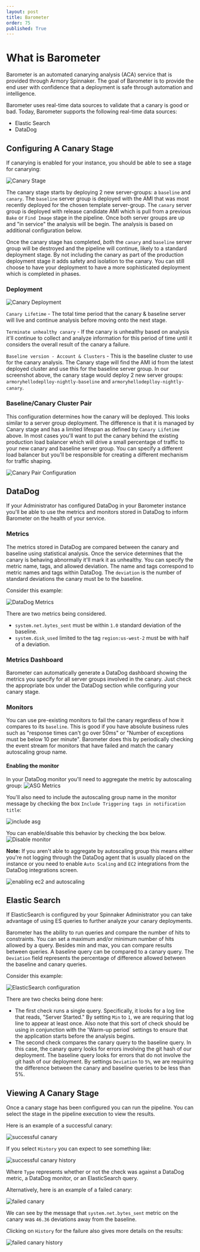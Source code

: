 ```yaml
---
layout: post
title: Barometer
order: 75
published: True
---
```


# What is Barometer

Barometer is an automated canarying analysis (ACA) service that is provided through Armory Spinnaker. The goal of Barometer is to provide the end user with confidence that a deployment is safe through automation and intelligence.

Barometer uses real-time data sources to validate that a canary is good or bad. Today, Barometer supports the following real-time data sources:

* Elastic Search
* DataDog

## Configuring A Canary Stage

If canarying is enabled for your instance, you should be able to see a stage for canarying:

![Canary Stage](https://cl.ly/2H0T1P1j2J15/Image%202017-08-07%20at%2010.57.58%20AM.png)

The canary stage starts by deploying 2 new server-groups: a `baseline` and `canary`.   The `baseline` server group is deployed with the AMI that was most recently deployed for the chosen template server-group.  The `canary` server group is deployed with release candidate AMI which is pull from a previous `Bake` or `Find Image` stage in the pipeline.  Once both server groups are up and "in service" the analysis will be begin.  The analysis is based on additional configuration below.

Once the canary stage has completed, _both_ the `canary` and `baseline` server group will be destroyed and the pipeline will continue, likely to a standard deployment stage.  By not including the canary as part of the production deployment stage it adds safety and isolation to the canary.  You can still choose to have your deployment to have a more sophisticated deployment which is completed in phases. 

### Deployment

![Canary Deployment](https://cl.ly/1J1H0W2d2R15/Image%202017-08-07%20at%2011.01.19%20AM.png)

`Canary Lifetime` - The total time period that the canary & baseline server will live and continue analysis before moving onto the next stage.


`Terminate unhealthy canary` - If the canary is unhealthy based on analysis it'll continue to collect and analyze information for this period of time until it considers the overall result of the canary a failure.


`Baseline version - Account & Clusters` - This is the baseline cluster to use for the canary analysis.  The Canary stage will find the AMI id from the latest deployed cluster and use this for the baseline server group.  In our screenshot above, the canary stage would deploy 2 new server groups: `armoryhellodeplloy-nightly-baseline` and `armoryhellodeplloy-nightly-canary`.


### Baseline/Canary Cluster Pair

This configuration determines how the canary will be deployed.  This looks similar to a server group deployment. The difference is that it is managed by Canary stage and has a limited lifespan as defined by `Canary Lifetime` above.  In most cases you'll want to put the canary behind the existing production load balancer which will drive a small percentage of traffic to your new canary and baseline server group.  You can specify a different load balancer but you'll be responsible for creating a different mechanism for traffic shaping.  


![Canary Pair Configuration](https://cl.ly/3b2l1N1a0n3Q/Image%202017-08-07%20at%2011.39.16%20AM.png)

## DataDog

If your Administrator has configured DataDog in your Barometer instance you'll be able to use the metrics and monitors stored in DataDog to inform Barometer on the health of your service.

### Metrics

The metrics stored in DataDog are compared between the canary and baseline using statistical analysis. Once the service determines that the canary is behaving abnormally it'll mark it as unhealthy. You can specify the metric name, tags, and allowed deviation. The name and tags correspond to metric names and tags within DataDog. The `deviation` is the number of standard deviations the canary must be to the baseline.

Consider this example:

![DataDog Metrics](https://cl.ly/3T2Q0n2m2i2U/Image%202017-08-24%20at%201.59.03%20PM.png)

There are two metrics being considered.
- `system.net.bytes_sent` must be within `1.0` standard deviation of the baseline.
- `system.disk_used` limited to the tag `region:us-west-2` must be with half of a deviation.

### Metrics Dashboard

Barometer can automatically generate a DataDog dashboard showing the metrics you specify for all server groups involved in the canary. Just check the appropriate box under the DataDog section while configuring your canary stage.

### Monitors

You can use pre-existing monitors to fail the canary regardless of how it compares to its `baseline`.  This is good if you have absolute business rules such as "response times can't go over 50ms" or "Number of exceptions must be below 10 per minute".  Barometer does this by periodically checking the event stream for monitors that have failed and match the canary autoscaling group name.

#### Enabling the monitor

In your DataDog monitor you'll need to aggregate the metric by autoscaling group:
![ASG Metrics](https://cl.ly/0s0s2N382x02/Image%202017-08-07%20at%2012.04.54%20PM.png)

You'll also need to include the autoscaling group name in the monitor message by checking the box `Include Triggering tags in notification title`:


![include asg](https://cl.ly/3L42191Z0o03/Image%202017-08-07%20at%201.23.30%20PM.png)


You can enable/disable this behavior by checking the box below.
![Disable monitor](https://cl.ly/2g1T1b0q2I2S/Image%202017-08-07%20at%2011.53.07%20AM.png)

**Note:** If you aren't able to aggregate by autoscaling group this means either you're not logging through the DataDog agent that is usually placed on the instance or you need to enable `Auto Scaling` and `EC2` integrations from the DataDog integrations screen.

![enabling ec2 and autoscaling](https://cl.ly/0z1h27390b3v/Image%202017-08-07%20at%2012.10.12%20PM.png)

## Elastic Search

If ElasticSearch is configured by your Spinnaker Administrator you can take advantage of using ES queries to further analyze your canary deployments.

Barometer has the ability to run queries and compare the number of hits to constraints. You can set a maximum and/or minimum number of hits allowed by a query. Besides min and max, you can compare results between queries. A baseline query can be compared to a canary query. The `Deviation` field represents the percentage of difference allowed between the baseline and canary queries.

Consider this example:

![ElasticSearch configuration](https://cl.ly/2Z051c2n2P0o/Image%202017-08-23%20at%203.16.01%20PM.png)

There are two checks being done here:
- The first check runs a single query. Specifically, it looks for a log line that reads, "Server Started." By setting `Min` to `1`, we are requiring that log line to appear at least once. Also note that this sort of check should be using in conjunction with the 'Warm-up period` settings to ensure that the application starts before the analysis begins.
- The second check compares the canary query to the baseline query. In this case, the canary query looks for errors involving the git hash of our deployment. The baseline query looks for errors that do not involve the git hash of our deployment. By settings `Deviation` to `5%`, we are requiring the difference between the canary and baseline queries to be less than 5%.


## Viewing A Canary Stage

Once a canary stage has been configured you can run the pipeline. You can select the stage in the pipeline execution to view the results.

Here is an example of a successful canary:

![successful canary](https://cl.ly/2g2a1B2i4745/Image%202017-08-24%20at%202.05.41%20PM.png)

If you select `History` you can expect to see something like:

![successful canary history](https://cl.ly/2Y2O3i0C193R/Image%202017-08-24%20at%202.07.18%20PM.png)

Where `Type` represents whether or not the check was against a DataDog metric, a DataDog monitor, or an ElasticSearch query.

Alternatively, here is an example of a failed canary:

![failed canary](https://cl.ly/2Z0F0e2k3r0U/Image%202017-08-24%20at%202.09.38%20PM.png)

We can see by the message that `system.net.bytes_sent` metric on the canary was `46.36` deviations away from the baseline.

Clicking on `History` for the failure also gives more details on the results:

![failed canary history](https://cl.ly/3k0U3O2c363d/Image%202017-08-24%20at%202.15.26%20PM.png)
